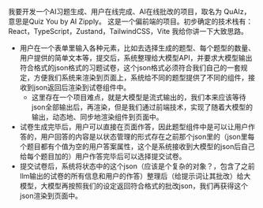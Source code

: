 我要开发一个AI习题生成、用户在线完成、AI在线批改的项目，取名为 QuAIz，意思是Quiz You by AI Zipply。
这是一个偏前端的项目。初步确定的技术栈有：React，TypeScript，Zustand，TailwindCSS，Vite
我给你讲一下大致思路。
* 用户在一个表单里输入各种元素，比如去选择生成的题型、每个题型的数量、用户提供的简单文本等，提交后，系统整理给大模型API，并要求大模型输出符合格式的json格式的习题试卷，这个json格式必须符合我们自己的一套规定，方便我们系统来渲染到页面上，系统给不同的题型提供了不同的组件，接收到json返回后渲染到试卷组件中。
   * 这里存在一个项目难点，就是大模型是流式输出的，我们本来应该等待json全部输出后，再渲染，但是我们通过前端技术，实现了随着大模型的输出，动态地、同步地渲染组件到页面中。
* 试卷生成完毕后，用户可以直接在页面作答，因此题型组件中是可以让用户作答的，用户回答的内容是以状态管理的形式存在之前那个json里的（json里每个题目都有个值为空的用户答案属性，这个是系统接收到大模型的json后自己给每个题目加的）用户作答完毕后可以选择提交试卷。
* 提交试卷后，系统将状态中的这个json（应该是个复杂的对象？，包含了之前llm输出的试卷的所有信息和用户的作答）整理后（给提示词让其批改）给大模型，大模型再按照我们的设定返回符合格式的批改json，我们再获得这个json渲染到页面中。